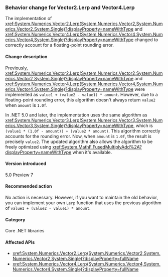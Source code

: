 ### Behavior change for Vector2.Lerp and Vector4.Lerp

The implementation of <xref:System.Numerics.Vector2.Lerp(System.Numerics.Vector2,System.Numerics.Vector2,System.Single)?displayProperty=nameWithType> and <xref:System.Numerics.Vector4.Lerp(System.Numerics.Vector4,System.Numerics.Vector4,System.Single)?displayProperty=nameWithType> changed to correctly account for a floating-point rounding error.

#### Change description

Previously, <xref:System.Numerics.Vector2.Lerp(System.Numerics.Vector2,System.Numerics.Vector2,System.Single)?displayProperty=nameWithType> and <xref:System.Numerics.Vector4.Lerp(System.Numerics.Vector4,System.Numerics.Vector4,System.Single)?displayProperty=nameWithType> were implemented as `value1 + (value2 - value1) * amount`. However, due to a floating-point rounding error, this algorithm doesn't always return `value2` when `amount` is `1.0f`.

In .NET 5.0 and later, the implementation uses the same algorithm as <xref:System.Numerics.Vector3.Lerp(System.Numerics.Vector3,System.Numerics.Vector3,System.Single)?displayProperty=nameWithType>, which is `(value1 * (1.0f - amount)) + (value2 * amount)`. This algorithm correctly accounts for the rounding error. Now, when `amount` is `1.0f`, the result is precisely `value2`. The updated algorithm also allows the algorithm to be freely optimized using <xref:System.MathF.FusedMultiplyAdd%2A?displayProperty=nameWithType> when it's available.

#### Version introduced

5.0 Preview 7

#### Recommended action

No action is necessary. However, if you want to maintain the old behavior, you can implement your own `Lerp` function that uses the previous algorithm of `value1 + (value2 - value1) * amount`.

#### Category

Core .NET libraries

#### Affected APIs

- <xref:System.Numerics.Vector2.Lerp(System.Numerics.Vector2,System.Numerics.Vector2,System.Single)?displayProperty=fullName>
- <xref:System.Numerics.Vector4.Lerp(System.Numerics.Vector4,System.Numerics.Vector4,System.Single)?displayProperty=fullName>

<!--

#### Affected APIs

- `M:System.Numerics.Vector2.Lerp(System.Numerics.Vector2,System.Numerics.Vector2,System.Single)`
- `M:System.Numerics.Vector4.Lerp(System.Numerics.Vector4,System.Numerics.Vector4,System.Single)`

-->
